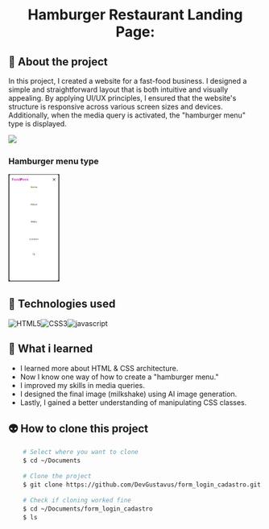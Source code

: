 <h1 align="center">Hamburger Restaurant Landing Page:</h1>

## 📖 About the project
In this project, I created a website for a fast-food business. I designed a simple and straightforward layout that is both intuitive and visually appealing. 
By applying UI/UX principles, I ensured that the website's structure is responsive across various screen sizes and devices. 
Additionally, when the media query is activated, the "hamburger menu" type is displayed.

<img src="assets/to_README/github_gif.gif">

### Hamburger menu type
<img src="assets/to_README/hamburger_menu.png" width="20%">

## 🦾 Technologies used
<div style="display: flex;">
  
<img alt="HTML5" src="https://img.shields.io/badge/HTML5-E34F26?style=for-the-badge&logo=html5&logoColor=white">
<img alt="CSS3" src="https://img.shields.io/badge/CSS3-1572B6?style=for-the-badge&logo=css3&logoColor=white">
<img alt="javascript" src="https://img.shields.io/badge/JavaScript-F7DF1E?style=for-the-badge&logo=javascript&logoColor=black">

</div>

## 🤔 What i learned
- I learned more about HTML & CSS architecture.
- Now I know one way of how to create a "hamburger menu."
- I improved my skills in media queries.
- I designed the final image (milkshake) using AI image generation.
- Lastly, I gained a better understanding of manipulating CSS classes.

## 👽 How to clone this project

````bash
    # Select where you want to clone
    $ cd ~/Documents
````

````bash
    # Clone the project
    $ git clone https://github.com/DevGustavus/form_login_cadastro.git
````

````bash
    # Check if cloning worked fine
    $ cd ~/Documents/form_login_cadastro
    $ ls
````
